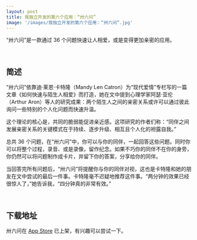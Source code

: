 ```yaml
---
layout: post
title: 我独立开发的第六个应用：“卅六问”
image: '/images/我独立开发的第六个应用：“卅六问”.jpg'
---
```


“卅六问”是一款通过 36 个问题快速让人相爱，或是变得更加亲密的应用。

<br/>

## 简述
“卅六问”依靠迪·莱恩·卡特隆（Mandy Len Catron）为“现代爱情”专栏写的一篇文章《如何快速与陌生人相爱》而打造，她在文中提到心理学家阿瑟·亚伦（Arthur Aron）等人的研究成果：两个陌生人之间的亲密关系或许可以通过彼此询问一些特别的个人化问题而快速升温。

这个理论的核心是，共同的脆弱能促进亲近感。这项研究的作者们称：“同伴之间发展亲密关系的关键模式在于持续、逐步升级、相互且个人化的袒露自我。”

总共 36 个问题，在“卅六问”中，你可以与你的同伴，一起回答这些问题。同时你可以将整个过程，录音、或是录像，留作纪念。如果不巧你的同伴不在你的身旁，你仍然可以将问题制作成卡片，并留下你的答案，分享给你的同伴。

当回答完所有问题后，“卅六问”将提醒你与你的同伴对视，这也是卡特隆和她的朋友在文中尝试的最后一件事。卡特隆毫不迟疑地推荐这件事。“两分钟的效果已经很惊人了，”她告诉我，“四分钟真的非常有效。”

<br/>

## 下载地址
卅六问在 [App Store](https://apps.apple.com/cn/app/id1541439969) 已上架，有兴趣可以尝试一下。
